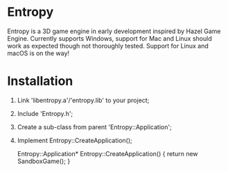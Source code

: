 # Entropy

Entropy is a 3D game engine in early development inspired by Hazel Game Engine.
Currently supports Windows, support for Mac and Linux should work as expected though not thoroughly tested.
Support for Linux and macOS is on the way!

# Installation

1. Link 'libentropy.a'/'entropy.lib' to your project;
2. Include 'Entropy.h';
3. Create a sub-class from parent 'Entropy::Application';
4. Implement Entropy::CreateApplication();

	Entropy::Application* Entropy::CreateApplication()
	{
		return new SandboxGame();
	}
	
